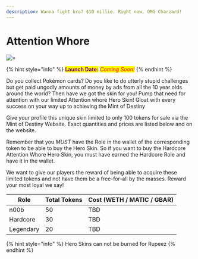```yaml
---
description: Wanna fight bro? $10 millie. Right now. OMG Charzard!
---
```


# Attention Whore

![=](../../.gitbook/assets/skin-attention\_whore.jpg)

{% hint style="info" %}
<mark style="color:purple;">**Launch Date:**</mark> _<mark style="color:red;">Coming Soon!</mark>_
{% endhint %}

Do you collect Pokémon cards? Do you like to do utterly stupid challenges but get paid ungodly amounts of money by ads from all the 10 year olds around the world? Then have we got the skin for you! Pump that need for attention with our limited Attention whore Hero Skin! Gloat with every success on your way up to achieving the Mint of Destiny &#x20;

Give your profile this unique skin limited to only 100 tokens for sale via the Mint of Destiny Website. Exact quantities and prices are listed below and on the website.

Remember that you _MUST_ have the Role in the wallet of the corresponding token to be able to buy the Hero Skin. So if you want to buy the Hardcore Attention Whore Hero Skin, you must have earned the Hardcore Role and have it in the wallet.

We want to give our players the reward of being able to acquire these limited tokens and not have them be a free-for-all by the masses. Reward your most loyal we say!

| Role      | Total Tokens | Cost (WETH / MATIC / GBAR) |
| --------- | ------------ | -------------------------- |
| n00b      | 50           | TBD                        |
| Hardcore  | 30           | TBD                        |
| Legendary | 20           | TBD                        |

{% hint style="info" %}
Hero Skins can not be burned for Rupeez
{% endhint %}

